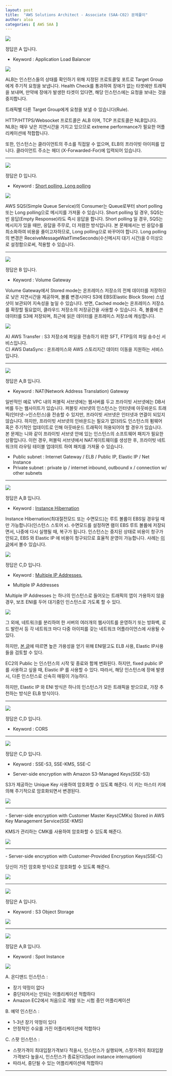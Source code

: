 ```yaml
---
layout: post
title:  "AWS Solutions Architect - Associate (SAA-C02) 문제풀이"
author: aloa
categories: [ AWS SAA ]
---
```


<img src="/assets/images/AWS/SAA_C02_01.PNG"/>

정답은 <span class="spoiler">A 입니다.</span>

- Keyword : Application Load Balancer

<img class="center" src="/assets/images/AWS/SAA_C02_01_01.png"/>

ALB는 인스턴스들의 상태를 확인하기 위해 지정된 프로토콜및 포트로 Target Group에게 주기적 요청을 보냅니다. Health Check를 통과하여 장애가 없는 타겟에만 트래픽을 보내며, 만약에 장애가 발생한 타겟이 있다면, 해당 인스턴스에는 요청을 보내는 것을 중지합니다.

트래픽별 다른 Target Group에게 요청을 보낼 수 있습니다(Rule). 

HTTP/HTTPS/Websocket 프로트콜은 ALB 이며, TCP 프로토콜은 NLB입니다. NLB는 매우 낮은 지연시간을 가지고 있으므로 extreme performance가 필요한 어플리케이션에 적합합니다. 

또한, 인스턴스는 클라이언트의 주소를 직접알 수 없으며, ELB의 프라이빗 아이피를 압니다. 클라이언트 주소는 헤더 (X-Forwarded-For)에 입력되어 있습니다. 

<hr>
<img src="/assets/images/AWS/SAA_C02_02.PNG"/>

정답은 <span class="spoiler">D 입니다.</span>

- Keyword : <a href="https://docs.aws.amazon.com/AWSSimpleQueueService/latest/SQSDeveloperGuide/sqs-short-and-long-polling.html" target="_blank">Short polling, Long polling</a>

<img class="center" src="/assets/images/AWS/SAA_C02_02_01.png"/>

AWS SQS(Simple Queue Service)의 Consumer는 Queue로부터 short polling 또는 Long polling으로 메시지를 가져올 수 있습니다. Short polling 일 경우, SQS는 빈 응답(Empty Response)라도 즉시 응답을 합니다. Short polling 일 경우, SQS는 메시지가 있을 때만, 응답을 주무로, 더 저렴한 방식입니다. 본 문제에서는 빈 응답수를 최소화하여 비용을 줄이고자하므로, Long polling으로 바꾸어야 합니다. Long polling의 변경은 ReceiveMessageWaitTimeSeconds(수신메시지 대기 시간)을 0 이상으로 설정함으로써, 적용할 수 있습니다. 
<hr>
<img src="/assets/images/AWS/SAA_C02_03.PNG"/>

정답은 <span class="spoiler">B 입니다.</span>

- Keyword : Volume Gateway

Volume Gateway에서 Stored mode는 온프레미스 저장소의 전체 데이터를 저장하므로 낮은 지연시간을 제공하며, 볼륨 변경시마다 S3에 EBS(Elastic Block Store) 스냅샷이 보관되어 지속성을 높일 수 있습니다. 반면, Cached mode는 온프레미스 저장소를 확장할 필요없이, 클라우드 저장소의 저장공간을 사용할 수 있습니다. 즉, 볼륨에 쓴 데이터를 S3에 저장되며, 최근에 읽은 데이터를 온프레미스 저장소에 캐싱합니다.

<img class="center" src="/assets/images/AWS/SAA_C02_03_01.png"/>

A) AWS Transfer : S3 저장소에 파일을 전송하기 위한 SFT, FTP등의 파일 송수신 서비스입니다.<br/>
C) AWS DataSync  : 온프레미스와 AWS 스토리지간 데이터 이동을 지원하는 서비스입니다.<br/>

<hr>
<img class="question" src="/assets/images/AWS/SAA_C02_04.PNG"/>

정답은 <span class="spoiler">A,B 입니다.</span>

- Keyword : NAT(Network Address Translation) Gateway

일반적인 예로 VPC 내의 퍼블릭 서브넷에는 웹서버를 두고 프라이빗 서브넷에는 DB서버를 두는 웹사이트가 있습니다. 퍼블릿 서브넷의 인스턴스는 인터넷에 아웃바운드 트래픽(인터넷->인스턴스)을 전송할 수 있지만, 프라이빗 서브넷은 인터넷과 연결이 되있지 않습니다. 하지만, 프라이빗 서브넷의 인바운드는 필요가 없더라도 인스턴스의 펌웨어 혹은 주기적인 업데이트로 인해 아웃바운드 트래픽이 허용되어야 할 경우가 있습니다. 본 문제는 니와 같이 프라이빗 서브넷 안에 있는 인스턴스의 소프트웨어 패치가 필요한 상황입니다. 이런 경우, 퍼블릭 서브넷에서 NAT게이트웨이를 생성한 후, 프라이빗 네트워크의 라우팅 테이블 업데이트 하여 패치를 가져올 수 있습니다. 

- Public subnet : Internet Gateway / ELB / Public IP, Elastic IP / Net Instance
- Private subnet : private ip / internet inbound, outbound x / connection w/ other subnets
<hr>
<img class="question" src="/assets/images/AWS/SAA_C02_05.PNG"/>

정답은 <span class="spoiler">A,B 입니다.</span>

- Keyword : <a href ="https://docs.aws.amazon.com/AWSEC2/latest/UserGuide/ec2-instance-lifecycle.html" target="_blank">Instance Hibernation</a>

Instance Hibernation(최대절전모드 또는 수면모드)는 루트 볼륨이 EBS일 경우일 때만 가능합니다(인스턴스 스토어 x). 수면모드를 설정하면 램이 EBS 루트 볼륨에 저장되면서, 나중에 다시 실행될 때, 복구가 됩니다. 인스턴스는 중지된 상태로 비용이 청구가 안되고, EBS 와 Elastic IP 에 비용이 청구되므로 효율적 운영이 가능합니다. 사례는 <a href="https://docs.aws.amazon.com/AWSEC2/latest/UserGuide/ec2-instance-lifecycle.html">이 글</a>에서 볼수 있습니다.

<img src="/assets/images/AWS/SAA_C02_06.PNG"/>

정답은 <span class="spoiler">C,D 입니다.</span>

- Keyword : <a href="https://docs.aws.amazon.com/AWSEC2/latest/UserGuide/MultipleIP.html" target="_blank">Multiple IP Addresses</a>, 

- Multiple IP Addresses

Multiple IP Addresses 는 하나의 인스턴스로 들어오는 트래픽의 앱이 가용하지 않을 경우, 보조 ENI를 두어 대기중인 인스턴스로 가도록 할 수 있다. 

<img src="/assets/images/AWS/SAA_C02_06_01.png"/>

그 외에, 네트워크를 분리하여 한 서버의 여러개의 웹사이트를 운영하기 또는 방화벽, 로드 발란서 등 각 네트워크 마다 다중 아이피를 갖는 네트워크 어플라이언스에 사용될 수 있다. 

하지만, <a href="https://stackoverflow.com/questions/36608349/aws-elastic-ip-vs-eni" target="_blank">본 글</a>에 따르면 높은 가용성을 얻기 위해 ENI말고도 ELB 사용, Elastic IP사용들을 검토할 수 있다. 

EC2의 Public 는 인스턴스의 시작 및 종료와 함께 변화된다. 하지만, fixed public IP 를 사용하고 싶을 때, Elastic IP 를 사용할 수 있다. 따라서, 해당 인스턴스에 장애 발생 시, 다른 인스턴스로 신속히 매핑이 가능하다.

하지만, Elastic IP 와 ENI 방식은 하나의 인스턴스가 모든 트래픽을 받으므로, 가장 추천하는 방식은 ELB 방식이다.

<hr>

<img src="/assets/images/AWS/SAA_C02_07.PNG"/>

정답은 <span class="spoiler">C,D 입니다.</span>

- Keyword : CORS

<hr>
<img src="/assets/images/AWS/SAA_C02_08.PNG"/>

정답은 <span class="spoiler">C,D 입니다.</span>

- Keyword : SSE-S3, SSE-KMS, SSE-C

- Server-side encryption with Amazon S3-Managed Keys(SSE-S3)

S3가 제공하는 Unique Key 사용하여 암호화할 수 있도록 해준다. 이 키는 마스터 키에의해 주기적으로 암호화되면서 변경된다.

<img src="/assets/images/AWS/SAA_C02_08_01.png"/>
<hr>
- Server-side encryption with Customer Master Keys(CMKs) Stored in AWS Key Management Service(SSE-KMS)  

KMS가 관리하는 CMK를 사용하여 암호화할 수 있도록 해준다. 

<img src="/assets/images/AWS/SAA_C02_08_02.png"/>
<hr>
- Server-side encryption with Customer-Provided Encryption Keys(SSE-C)  

당신이 가진 암호화 방식으로 암호화할 수 있도록 해준다. 

<img src="/assets/images/AWS/SAA_C02_08_03.png"/>
<hr>

<img class="question" src="/assets/images/AWS/SAA_C02_09.PNG"/>

정답은 <span class="spoiler">A 입니다.</span>

- Keyword : S3 Object Storage
<img class="center" src="/assets/images/AWS/SAA_C02_09_01.png"/>

<hr>
<img src="/assets/images/AWS/SAA_C02_10.PNG"/>

정답은 <span class="spoiler">A,B 입니다.</span>

- Keyword : Spot Instance
<img class="center" src="/assets/images/AWS/SAA_C02_10_01.png"/>

A. 온디맨드 인스턴스 : 
- 장기 약정이 없다<br/>
- 중단되어서는 안되는 어플리케이션 적합하다<br/>
- Amazon EC2에서 처음으로 개발 또는 시험 중인 어플리케이션<br/>

B. 예약 인스턴스 : 
- 1-3년 장기 약정이 있다<br/>
- 안정적인 수요를 가진 어플리케이션에 적합하다<br/>

C. 스팟 인스턴스 : 
- 스팟가격이 최대입찰가격보다 적을시, 인스턴스가 실행되며, 스팟가격이 최대입찰가격보다 높을시, 인스턴스가 종료된다(Spot instance interruption)<br/>
- 따라서, 중단될 수 있는 어플리케이션에 적합하다<br/>

<hr>
